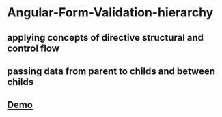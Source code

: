 # Angular-Form-Validation-hierarchy
## applying concepts of directive structural and control flow 
## passing data from parent to childs and between childs 
## <a href="https://youtu.be/buixkPU285g">Demo</a>
